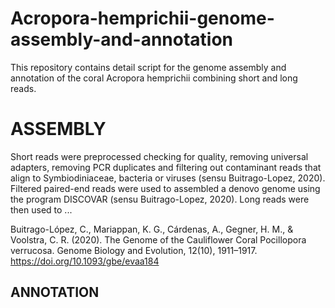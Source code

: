 # Acropora-hemprichii-genome-assembly-and-annotation
This repository contains detail script for the genome assembly and annotation of the coral Acropora hemprichii combining short and long reads.

# ASSEMBLY
Short reads were preprocessed checking for quality, removing universal adapters, removing PCR duplicates and filtering out contaminant reads that align to Symbiodiniaceae, bacteria or viruses (sensu Buitrago-Lopez, 2020). 
Filtered paired-end reads were used to assembled a denovo genome using the program DISCOVAR (sensu Buitrago-Lopez, 2020). Long reads were then used to ... 

Buitrago-López, C., Mariappan, K. G., Cárdenas, A., Gegner, H. M., & Voolstra, C. R. (2020). The Genome of the Cauliflower Coral Pocillopora verrucosa. Genome Biology and Evolution, 12(10), 1911–1917. https://doi.org/10.1093/gbe/evaa184

## ANNOTATION

